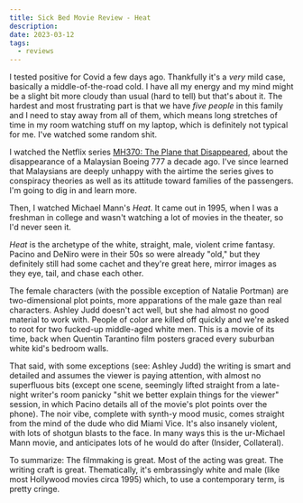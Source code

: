 ```yaml
---
title: Sick Bed Movie Review - Heat
description:
date: 2023-03-12
tags:
  - reviews
---
```


I tested positive for Covid a few days ago. Thankfully it's a *very* mild case, basically a middle-of-the-road cold. I have all my energy and my mind might be a slight bit more cloudy than usual (hard to tell) but that's about it. The hardest and most frustrating part is that we have *five people* in this family and I need to stay away from all of them, which means long stretches of time in my room watching stuff on my laptop, which is definitely not typical for me. I've watched some random shit.

I watched the Netflix series [MH370: The Plane that Disappeared](https://www.netflix.com/title/81307163), about the disappearance of a Malaysian Boeing 777 a decade ago. I've since learned that Malaysians are deeply unhappy with the airtime the series gives to conspiracy theories as well as its attitude toward families of the passengers. I'm going to dig in and learn more.

Then, I watched Michael Mann's *Heat*. It came out in 1995, when I was a freshman in college and wasn't watching a lot of movies in the theater, so I'd never seen it.

*Heat* is the archetype of the white, straight, male, violent crime fantasy. Pacino and DeNiro were in their 50s so were already "old," but they definitely still had some cachet and they're great here, mirror images as they eye, tail, and chase each other.

The female characters (with the possible exception of Natalie Portman) are two-dimensional plot points, more apparations of the male gaze than real characters. Ashley Judd doesn't act well, but she had almost no good material to work with. People of color are killed off quickly and we're asked to root for two fucked-up middle-aged white men. This is a movie of its time, back when Quentin Tarantino film posters graced every suburban white kid's bedroom walls.

That said, with some exceptions (see: Ashley Judd) the writing is smart and detailed and assumes the viewer is paying attention, with almost no superfluous bits (except one scene, seemingly lifted straight from a late-night writer's room panicky "shit we better explain things for the viewer" session, in which Pacino details all of the movie's plot points over the phone). The noir vibe, complete with synth-y mood music, comes straight from the mind of the dude who did Miami Vice. It's also insanely violent, with lots of shotgun blasts to the face. In many ways this is the ur-Michael Mann movie, and anticipates lots of he would do after (Insider, Collateral).

To summarize: The filmmaking is great. Most of the acting was great. The writing craft is great. Thematically, it's embrassingly white and male (like most Hollywood movies circa 1995) which, to use a contemporary term, is pretty cringe.

